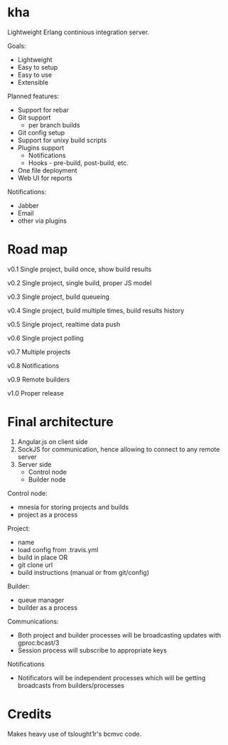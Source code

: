 kha
===

Lightweight Erlang continious integration server.

Goals:

* Lightweight
* Easy to setup
* Easy to use
* Extensible

Planned features:

* Support for rebar
* Git support
  * per branch builds
 * Git config setup
* Support for unixy build scripts
* Plugins support
  * Notifications
  * Hooks - pre-build, post-build, etc.
* One file deployment
* Web UI for reports

Notifications:
* Jabber
* Email
* other via plugins

Road map
========

v0.1
Single project, build once, show build results

v0.2
Single project, single build, proper JS model

v0.3
Single project, build queueing

v0.4
Single project, build multiple times, build results history

v0.5
Single project, realtime data push

v0.6
Single project polling

v0.7
Multiple projects

v0.8
Notifications

v0.9
Remote builders

v1.0
Proper release


Final architecture
==================

1. Angular.js on client side
2. SockJS for communication, hence allowing to connect to any remote server
3. Server side
   * Control node
   * Builder node

Control node:
* mnesia for storing projects and builds
* project as a process

Project:
* name
* load config from .travis.yml
* build in place OR
* git clone url
* build instructions (manual or from git/config)

Builder:
* queue manager
* builder as a process

Communications:
* Both project and builder processes will be broadcasting updates with
gproc:bcast/3
* Session process will subscribe to appropriate keys

Notifications
* Notificators will be independent processes which will be getting
broadcasts from builders/processes

Credits
=======
Makes heavy use of tslought1r's bcmvc code.

